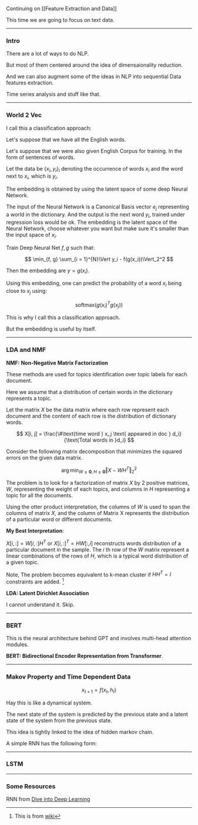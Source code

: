 Continuing on [[Feature Extraction and Data]]

This time we are going to focus on text data. 

---
### **Intro**

There are a lot of ways to do NLP. 

But most of them centered around the idea of dimensaionality reduction. 

And we can also augment some of the ideas in NLP into sequential Data features extraction. 

Time series analysis and stuff like that. 

---
### **World 2 Vec**

I call this a classification approach: 

Let's suppose that we have all the English words. 

Let's suppose that we were also given English Corpus for training. In the form of sentences of words. 

Let the data be $\{x_i, y_i\}_i$ denoting the occurrence of words $x_i$ and the word next to $x_i$, which is $y_i$. 

The embedding is obtained by using the latent space of some deep Neural Network. 

The input of the Neural Network is a Canonical Basis vector $e_j$ representing a world in the dictionary. And the output is the next word $y_i$, trained under regression loss would be ok. The embedding is the latent space of the Neural Network, choose whatever you want but make sure it's smaller than the input space of $x_i$. 

Train Deep Neural Net $f, g$ such that: 

$$
\min_{f, g} \sum_{i = 1}^{N}\Vert y_i - f(g(x_i))\Vert_2^2
$$

Then the embedding are $y = g(x_i)$. 

Using this embedding, one can predict the probability of a word $x_i$ being close to $x_j$ using: 

$$
\text{softmax}\left(
    g(x_i)^Tg(x_j)
\right)
$$

This is why I call this a classification approach. 

But the embedding is useful by itself.

---
### **LDA and NMF**

**NMF: Non-Negative Matrix Factorization**

These methods are used for topics identification over topic labels for each document. 

Here we assume that a distribution of certain words in the dictionary represents a topic. 

Let the matrix $X$ be the data matrix where each row represent each document and the content of each row is the distribution of dictionary words. 

$$
X[i, j] = \frac{\#\text{time word } x_j \text{ appeared in doc } d_i}{\text{Total words in }d_i}
$$

Consider the following matrix decomposition that minimizes the squared errors on the given data matrix. 

$$
\arg\min_{W\ge\mathbf{0},H\ge\mathbf{0}} \Vert X - WH^T\Vert_2^2
$$

The problem is to look for a factorization of matrix $X$ by 2 positive matrices, $W$, representing the weight of each topics, and columns in $H$ representing a topic for all the documents. 

Using the otter product interpretation, the columns of $W$ is used to span the columns of matrix $X$, and the column of Matrix X represents the distribution of a particular word or different documents. 

**My Best Interpretation**:

$X[i,:] = W[i,:]H^T$ or $X[i, :]^T = HW[:,i]$ reconstructs words distribution of a particular document in the sample. The $i$ th row of the $W$ matrix represent a linear combinations of the rows of $H$, which is a typical word distribution of a given topic. 

Note, The problem becomes equivalent to k-mean cluster if $HH^T = I$ constraints are added. [^1]


**LDA: Latent Dirichlet Association** 

I cannot understand it. Skip. 



---
### **BERT**

This is the neural architecture behind GPT and involves multi-head attention modules. 

**BERT: Bidirectional Encoder Representation from Transformer**. 





---
### **Makov Property and Time Dependent Data**

$$
x_{t + 1} = f(x_{t}, h_t)
$$

Hay this is like a dynamical system. 

The next state of the system is predicted by the previous state and a latent state of the system from the previous state. 

This idea is tightly linked to the idea of hidden markov chain. 

A simple RNN has the following form: 


---
### **LSTM**



---
### **Some Resources**

RNN from [Dive into Deep Learning](http://d2l.ai/chapter_recurrent-neural-networks/rnn.html)



[^1]: This is from [wiki](https://www.wikiwand.com/en/Non-negative_matrix_factorization)